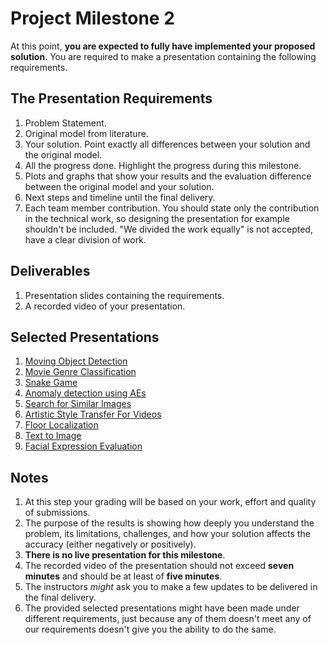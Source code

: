 # Project Milestone 2

At this point, **you are expected to fully have implemented your proposed solution**. You are required to make a presentation containing the following requirements.

## The Presentation Requirements

1. Problem Statement.
2. Original model from literature.
3. Your solution. Point exactly all differences between your solution and the original model.
4. All the progress done. Highlight the progress during this milestone.
5. Plots and graphs that show your results and the evaluation difference between the original model and your solution.
6. Next steps and timeline until the final delivery.
7. Each team member contribution. You should state only the contribution in the technical work, so designing the presentation for example shouldn't be included. "We divided the work equally" is not accepted, have a clear division of work.

## Deliverables

1. Presentation slides containing the requirements.
2. A recorded video of your presentation.

## Selected Presentations

1. [Moving Object Detection](assets/selected_ms2_presentations/moving_object.pdf)
2. [Movie Genre Classification](assets/selected_ms2_presentations/movie_genre.pdf)
3. [Snake Game](assets/selected_ms2_presentations/snake_game.pdf)
4. [Anomaly detection using AEs](assets/selected_ms2_presentations/anomaly.pdf)
5. [Search for Similar Images](assets/selected_ms2_presentations/similar_images.pdf)
6. [Artistic Style Transfer For Videos](assets/selected_ms2_presentations/style_transfer.pdf)
7. [Floor Localization](assets/selected_ms2_presentations/localization.pdf)
8. [Text to Image](assets/selected_ms2_presentations/txt2img.pdf)
9. [Facial Expression Evaluation](assets/selected_ms2_presentations/facial_expression.pdf)

## Notes

1. At this step your grading will be based on your work, effort and quality of submissions.
2. The purpose of the results is showing how deeply you understand the problem, its limitations, challenges, and how your solution affects the accuracy (either negatively or positively).
3. **There is no live presentation for this milestone**.
4. The recorded video of the presentation should not exceed **seven minutes** and should be at least of **five minutes**.
5. The instructors _might_ ask you to make a few updates to be delivered in the final delivery.
6. The provided selected presentations might have been made under different requirements, just because any of them doesn't meet any of our requirements doesn't give you the ability to do the same.

